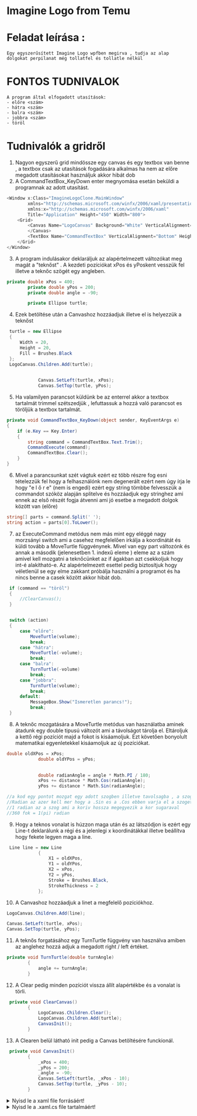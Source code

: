 # Imagine Logo from Temu

# Feladat leírása :

    Egy egyszerűsített Imagine Logo wpfben megirva , tudja az alap dolgokat perpilanat még tollatfel és tollatle nélkül


# FONTOS TUDNIVALOK

    A program által elfogadott utasítások:
    - előre <szám>
    - hátra <szám>
    - balra <szám>
    - jobbra <szám>
    - töröl

# Tudnivalók a gridről

1. Nagyon egyszerű grid mindössze egy canvas és egy textbox van benne , a textbox csak az utasítások fogadására alkalmas ha nem az előre megadott utasításokat használjuk akkor hibát dob
2. A CommandTextBox_KeyDown enter megnyomása esetán beküldi a programnak az adott utasítást.

```c#
<Window x:Class="ImagineLogoClone.MainWindow"
        xmlns="http://schemas.microsoft.com/winfx/2006/xaml/presentation"
        xmlns:x="http://schemas.microsoft.com/winfx/2006/xaml"
        Title="Application" Height="450" Width="800">
    <Grid>
        <Canvas Name="LogoCanvas" Background="White" VerticalAlignment="Stretch" HorizontalAlignment="Stretch">
        </Canvas>
        <TextBox Name="CommandTextBox" VerticalAlignment="Bottom" Height="30" Margin="10,0,10,10" KeyDown="CommandTextBox_KeyDown" />
    </Grid>
</Window>
```

3. A program indulásakor deklaráljuk az alapértelmezett változókat meg magát a "teknőst" . A kezdeti pozíciókat xPos és yPoskent vesszük fel illetve a teknőc szögét egy angleben.

```c#
private double xPos = 400;  
        private double yPos = 200;  
        private double angle = -90;   

        private Ellipse turtle;
```

4. Ezek betöltése után a Canvashoz hozzáadjuk illetve el is helyezzük a teknőst

```c#
 turtle = new Ellipse
 {
     Width = 20,
     Height = 20,
     Fill = Brushes.Black
 };
 LogoCanvas.Children.Add(turtle);

            
            Canvas.SetLeft(turtle, xPos);
            Canvas.SetTop(turtle, yPos);
```

5. Ha valamilyen parancsot küldünk be az enterrel akkor a textbox tartalmát trimmel szétszedjük , lefuttassuk a hozzá való parancsot es töröljük a textbox tartalmát.

```c#
private void CommandTextBox_KeyDown(object sender, KeyEventArgs e)
{
    if (e.Key == Key.Enter)
    {
        string command = CommandTextBox.Text.Trim();
        CommandExecute(command);
        CommandTextBox.Clear();
    }
}
```

6. Mivel a parancsunkat szét vágtuk ezért ez több részre fog esni tételezzük fel hogy a felhasználónk nem degenerált ezért nem úgy írja le hogy "e l ő r e" (nem is engedi) ezért egy string tömbbe felvesszük a commandot szóköz alapján splitelve és hozzáadjuk egy stringhez ami ennek az első részét fogja átvenni ami jó esetbe a megadott dolgok között van (előre)

```c#
string[] parts = command.Split(' ');
string action = parts[0].ToLower();
```

7. az ExecuteCommand metódus nem más mint egy eléggé nagy morzsányi switch ami a casehez megfelelően irkálja a koordinátát és küldi tovább a MoveTurtle függvénynek. Mivel van egy part változónk és annak a második (jelenesetben 1. indexű eleme ) eleme az a szám amivel kell mozgatni a teknőcünket az if ágakban azt csekkoljuk hogy int-é alakítható-e. Az alapértelmezett esettel pedig biztosítjuk hogy véletlenül se egy elme zakkant próbálja használni a programot és ha nincs benne a casek között akkor hibát dob.

```c#
 if (command == "töröl")
 {
     //ClearCanvas();
 }


 switch (action)
 {
     case "előre":
         MoveTurtle(volume);
         break;
     case "hátra":
         MoveTurtle(-volume);
         break;
     case "balra":
         TurnTurtle(-volume)
         break;
     case "jobbra":
         TurnTurtle(volume);
         break;
     default:
         MessageBox.Show("Ismeretlen parancs!");
         break;
 }
```

8. A teknőc mozgatására a MoveTurtle metódus van használatba aminek átadunk egy double tipusú változót ami a távolságot tárolja el. Eltároljuk a kettő régi pozíciót majd a fokot is kisáamoljuk.
Ezt követően bonyolult matematikai egyenletekkel kisáamoljuk az új pozíciókat.

```c#
double oldXPos = xPos;
            double oldYPos = yPos;

            
            double radianAngle = angle * Math.PI / 180;
            xPos += distance * Math.Cos(radianAngle);
            yPos += distance * Math.Sin(radianAngle);

//a kod egy pontot mozgat egy adott szogben illetve tavolsagba , a szoget fokbol radianba alakitja majd a cos és sinnel kiszamolja mennyit kell menni X,Y iranyba.
//Radian az azer kell mer hogy a .Sin es a .Cos ebben varja el a szoget nem fokba
//1 radian az a szog ami a koriv hossza megegyezik a kor sugaraval
//360 fok = 1(pi) radian
```

9. Hogy a teknos vonalat is húzzon maga után és az látszódjon is ezért egy Line-t deklarálunk a régi és a jelenlegi x koordinátákkal illetve beállítva hogy fekete legyen maga a line.

```c#
 Line line = new Line
            {
                X1 = oldXPos,
                Y1 = oldYPos,
                X2 = xPos,
                Y2 = yPos,
                Stroke = Brushes.Black,
                StrokeThickness = 2
            };
```

10. A Canvashoz hozzáadjuk a linet a megfelelő pozíciókhoz.

```c#
LogoCanvas.Children.Add(line);

Canvas.SetLeft(turtle, xPos);
Canvas.SetTop(turtle, yPos);
```

11. A teknős forgatásához egy TurnTurtle függvény van használva amiben az anglehez hozzá adjuk a megadott right / left értéket.

```c#
private void TurnTurtle(double turnAngle)
        {
            angle += turnAngle;
        }
```

12. A Clear pedig minden pozíciót vissza állít alapértékbe és a vonalat is törli.

```c#
 private void ClearCanvas()
        {
            LogoCanvas.Children.Clear();
            LogoCanvas.Children.Add(turtle);
            CanvasInit();
        }
```

13. A Clearen belül látható init pedig a Canvas betöltésére funckionál.

```c#
 private void CanvasInit()
        {
            _xPos = 400;
            _yPos = 200;
            _angle = -90;
            Canvas.SetLeft(turtle, _xPos - 10);
            Canvas.SetTop(turtle, _yPos - 10);
        }
```

<details>
<summary>Nyisd le a xaml file forrásáért!</summary>
### MainWindow.xaml tartalma

```c#
<Window x:Class="Wpf_1_Imagine.MainWindow"
        xmlns="http://schemas.microsoft.com/winfx/2006/xaml/presentation"
        xmlns:x="http://schemas.microsoft.com/winfx/2006/xaml"
        xmlns:d="http://schemas.microsoft.com/expression/blend/2008"
        xmlns:mc="http://schemas.openxmlformats.org/markup-compatibility/2006"
        xmlns:local="clr-namespace:Wpf_1_Imagine"
        mc:Ignorable="d"
        Title="MainWindow" Height="450" Width="800">
    <Grid>
        <Canvas x:Name="LogoCanvas" Background="White" VerticalAlignment="Stretch" HorizontalAlignment="Stretch">
        </Canvas>
        <TextBox x:Name="CommandTextBox" VerticalAlignment="Bottom" Height="30" Margin="10,0,10,10" KeyDown="CommandTextBox_KeyDown" />
    </Grid>
</Window>
```
</details>

<details>
<summary>Nyisd le a .xaml.cs file tartalmáért!</summary>
### MainWindow.xaml.cs tartalma

```c#
using System.Text;
using System.Windows;
using System.Windows.Controls;
using System.Windows.Data;
using System.Windows.Documents;
using System.Windows.Input;
using System.Windows.Media;
using System.Windows.Media.Imaging;
using System.Windows.Navigation;
using System.Windows.Shapes;

namespace Wpf_1_Imagine
{
    /// <summary>
    /// Interaction logic for MainWindow.xaml
    /// </summary>
    public partial class MainWindow : Window
    {
        private double _xPos = 0;
        private double _yPos = 0;
        private double _angle = 0;

        private Ellipse turtle;

        public MainWindow()
        {
            InitializeComponent();
            MessageBox.Show("A program az alabbi parancsokat fogadja el : \nelőre <lepesek száma>\nhátra <lepesek száma>\njobbra <fok>\nbalra <fok>\n töröl ");

            turtle = new Ellipse
            {
                Width = 20,
                Height = 20,
                Fill = Brushes.Black
            };
            LogoCanvas.Children.Add(turtle);

            CanvasInit();
        }

        private void CommandTextBox_KeyDown(object sender, KeyEventArgs e)
        {
            if (e.Key == Key.Enter) 
            {
                string command = CommandTextBox.Text.Trim();
                CommandExecute(command);
                CommandTextBox.Clear();
            }
        }

        private void CommandExecute(string command)
        {
            if (command == "töröl")
            {
                ClearCanvas();
            }

            string[] parts = command.Split(' ');
            if (parts.Length != 2)
            {
                return;
            }
            string action = parts[0].ToLower();
            if (!(double.TryParse(parts[1], out double volume)))
            {
                return;
            }

            switch (action)
            {
                case "előre":
                    MoveTurtle(volume);
                    break;
                case "hátra":
                    MoveTurtle(-volume);
                    break;
                case "balra":
                    TurnTurtle(-volume);
                    break;
                case "jobbra":
                    TurnTurtle(volume);
                    break;
                default:
                    MessageBox.Show("Ismeretlen parancs!");
                    break;
            }
        }

        private void MoveTurtle(double distance)
        {
            double oldXPos = _xPos;
            double oldYPos = _yPos;

            double radianAngle = _angle * Math.PI / 180;
            _xPos += distance * Math.Cos(radianAngle);
            _yPos += distance * Math.Sin(radianAngle);

            Line line = new Line
            { 
                X1 = oldXPos,
                Y1 = oldYPos,
                X2 = _xPos,
                Y2 = _yPos,
                Stroke = Brushes.Black,
                StrokeThickness = 2
            };
            
            LogoCanvas.Children.Add(line);

            Canvas.SetLeft(turtle, _xPos-10);
            Canvas.SetTop(turtle, _yPos-10);

        }

        private void TurnTurtle(double volume)
        {
            _angle += volume;
        }

        private void ClearCanvas()
        {
            LogoCanvas.Children.Clear();
            LogoCanvas.Children.Add(turtle);
            CanvasInit();
        }

        private void CanvasInit()
        {
            _xPos = 400;
            _yPos = 200;
            _angle = -90;
            Canvas.SetLeft(turtle, _xPos - 10);
            Canvas.SetTop(turtle, _yPos - 10);
        }
    }
}
```    
</details>
